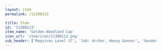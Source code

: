 ```yaml
---
layout: item
permalink: /11300113

title: Item
id: '11300113'
item_name: 'Golden Woodland Cap'
icon_url: 'item/icon/11300113.png'
sub_header: ['Requires Level 17', 'Job: Archer, Heavy Gunner', 'Gender: All']
---
```

